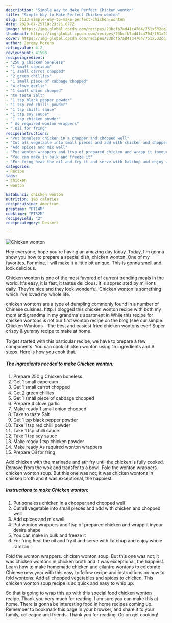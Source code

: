 ```yaml
---
description: "Simple Way to Make Perfect Chicken wonton"
title: "Simple Way to Make Perfect Chicken wonton"
slug: 3113-simple-way-to-make-perfect-chicken-wonton
date: 2020-07-25T18:23:21.077Z
image: https://img-global.cpcdn.com/recipes/23bcfb7ad41c4764/751x532cq70/chicken-wonton-recipe-main-photo.jpg
thumbnail: https://img-global.cpcdn.com/recipes/23bcfb7ad41c4764/751x532cq70/chicken-wonton-recipe-main-photo.jpg
cover: https://img-global.cpcdn.com/recipes/23bcfb7ad41c4764/751x532cq70/chicken-wonton-recipe-main-photo.jpg
author: Jeremy Moreno
ratingvalue: 4.2
reviewcount: 41598
recipeingredient:
- "250 g Chicken boneless"
- "1 small capcicum"
- "1 small carrot chopped"
- "2 green chillies"
- "1 small piece of cabbage chopped"
- "4 clove garlic"
- "1 small onion chooped"
- "to taste Salt"
- "1 tsp black pepper powder"
- "1 tsp red chilli powder"
- "1 tsp chilli sauce"
- "1 tsp soy sauce"
- "1 tsp chicken powder"
- " As required wonton wrappers"
- " Oil for fring"
recipeinstructions:
- "Put boneless chicken in a chopper and chopped well"
- "Cut all vegetable into small pieces and add with chicken and chopped well"
- "Add spices and mix well"
- "Put wonton wrappers and 1tsp of prepared chicken and wrapp it inyour desire shape"
- "You can make in bulk and freeze it"
- "For fring heat the oil and fry it and serve with katchup and enjoy whole ramzan"
categories:
- Recipe
tags:
- chicken
- wonton

katakunci: chicken wonton 
nutrition: 196 calories
recipecuisine: American
preptime: "PT14M"
cooktime: "PT52M"
recipeyield: "2"
recipecategory: Dessert

---
```



![Chicken wonton](https://img-global.cpcdn.com/recipes/23bcfb7ad41c4764/751x532cq70/chicken-wonton-recipe-main-photo.jpg)

Hey everyone, hope you're having an amazing day today. Today, I'm gonna show you how to prepare a special dish, chicken wonton. One of my favorites. For mine, I will make it a little bit unique. This is gonna smell and look delicious.

Chicken wonton is one of the most favored of current trending meals in the world. It's easy, it is fast, it tastes delicious. It is appreciated by millions daily. They're nice and they look wonderful. Chicken wonton is something which I've loved my whole life.

chicken wontons are a type of dumpling commonly found in a number of Chinese cuisines. http. I blogged this chicken wonton recipe with both my mom and grandma in my grandma&#39;s apartment in While this recipe for chicken wontons is not our first wonton recipe on the blog (see our simple. Chicken Wontons - The best and easiest fried chicken wontons ever! Super crispy &amp; yummy recipe to make at home.


To get started with this particular recipe, we have to prepare a few components. You can cook chicken wonton using 15 ingredients and 6 steps. Here is how you cook that.

<!--inarticleads1-->

##### The ingredients needed to make Chicken wonton:

1. Prepare 250 g Chicken boneless
1. Get 1 small capcicum
1. Get 1 small carrot chopped
1. Get 2 green chillies
1. Get 1 small piece of cabbage chopped
1. Prepare 4 clove garlic
1. Make ready 1 small onion chooped
1. Take to taste Salt
1. Get 1 tsp black pepper powder
1. Take 1 tsp red chilli powder
1. Take 1 tsp chilli sauce
1. Take 1 tsp soy sauce
1. Make ready 1 tsp chicken powder
1. Make ready  As required wonton wrappers
1. Prepare  Oil for fring


Add chicken with the marinade and stir fry until the chicken is fully cooked. Remove from the wok and transfer to a bowl. Fold the wonton wrappers. chicken wonton soup. But this one was not; it was chicken wontons in chicken broth and it was exceptional, the happiest. 

<!--inarticleads2-->

##### Instructions to make Chicken wonton:

1. Put boneless chicken in a chopper and chopped well
1. Cut all vegetable into small pieces and add with chicken and chopped well
1. Add spices and mix well
1. Put wonton wrappers and 1tsp of prepared chicken and wrapp it inyour desire shape
1. You can make in bulk and freeze it
1. For fring heat the oil and fry it and serve with katchup and enjoy whole ramzan


Fold the wonton wrappers. chicken wonton soup. But this one was not; it was chicken wontons in chicken broth and it was exceptional, the happiest. Learn how to make homemade chicken and cilantro wontons to celebrate Chinese new year with this easy to follow recipe and instructions on how to fold wontons. Add all chopped vegetables and spices to chicken. This chicken wonton soup recipe is so quick and easy to whip up. 

So that is going to wrap this up with this special food chicken wonton recipe. Thank you very much for reading. I am sure you can make this at home. There is gonna be interesting food in home recipes coming up. Remember to bookmark this page in your browser, and share it to your family, colleague and friends. Thank you for reading. Go on get cooking!
